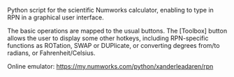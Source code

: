Python script for the scientific Numworks calculator, enabling to type in RPN in a graphical user interface.

The basic operations are mapped to the usual buttons.
The [Toolbox] button allows the user to display some other hotkeys, including RPN-specific functions as ROTation, SWAP or DUPlicate, or converting degrees from/to radians, or Fahrenheit/Celsius.

Online emulator: https://my.numworks.com/python/xanderleadaren/rpn
